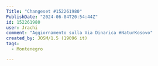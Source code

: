 ```yaml
---
Title: "Changeset #152261980"
PublishDate: "2024-06-04T20:54:44Z"
id: 152261980
user: Jrachi
comment: "Aggiornamento sulla Via Dinarica #NaturKosovo"
created_by: JOSM/1.5 (19096 it)
tags:
  - Montenegro

---
```


